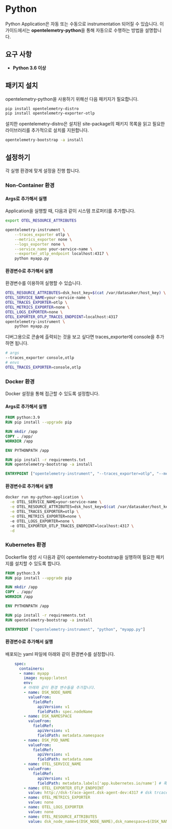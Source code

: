 # Python

Python Application은 자동 또는 수동으로 instrumentation 되어질 수 있습니다. 
이 가이드에서는 **opentelemetry-python**을 통해 자동으로 수행하는 방법을 설명합니다.

## 요구 사항

* **Python 3.6 이상**

## 패키지 설치

opentelemetry-python을 사용하기 위해선 다음 패키지가 필요합니다.

```bash
pip install opentelemetry-distro
pip install opentelemetry-exporter-otlp
```

설치한 opentelemetry-distro은 설치된 site-package의 패키지 목록을 읽고 필요한 라이브러리를 추가적으로 설치를 지원합니다.

```bash
opentelemetry-bootstrap -a install
```

## 설정하기

각 실행 환경에 맞게 설정을 진행 합니다.

### Non-Container 환경

#### Args로 추가해서 실행

Application을 실행할 때, 다음과 같이 시스템 프로퍼티를 추가합니다.

```bash
export OTEL_RESOURCE_ATTRIBUTES

opentelemetry-instrument \
    --traces_exporter otlp \
    --metrics_exporter none \
    --logs_exporter none \
    --service_name your-service-name \
    --exporter_otlp_endpoint localhost:4317 \
    python myapp.py
```

#### 환경변수로 추가해서 실행

환경변수를 이용하여 실행할 수 있습니다.

```bash
OTEL_RESOURCE_ATTRIBUTES=dsk_host_key=$(cat /var/datasaker/host_key) \
OTEL_SERVICE_NAME=your-service-name \
OTEL_TRACES_EXPORTER=otlp \
OTEL_METRICS_EXPORTER=none \
OTEL_LOGS_EXPORTER=none \
OTEL_EXPORTER_OTLP_TRACES_ENDPOINT=localhost:4317
opentelemetry-instrument \
    python myapp.py
```

디버그용으로 콘솔에 출력되는 것을 보고 싶다면 traces_exporter에 console을 추가하면 됩니다.

```bash
# args
--traces_exporter console,otlp
# envs
OTEL_TRACES_EXPORTER=console,otlp
```

### Docker 환경

Docker 설정을 통해 접근할 수 있도록 설정합니다.

#### Args로 추가해서 실행

```dockerfile
FROM python:3.9
RUN pip install --upgrade pip

RUN mkdir /app
COPY . /app/
WORKDIR /app

ENV PYTHONPATH /app

RUN pip install -r requirements.txt
RUN opentelemetry-bootstrap -a install

ENTRYPOINT ["opentelemetry-instrument", "--traces_exporter=otlp", "--metrics_exporter=none", "--logs_exporter=none", "--service_name=your-service-name", "--exporter_otlp_endpoint=http://dsk-trace-agent-service:4317", "python", "myapp.py"]
```

#### 환경변수로 추가해서 실행

```bash
docker run my-python-application \
  -e OTEL_SERVICE_NAME=your-service-name \
  -e OTEL_RESOURCE_ATTRIBUTES=dsk_host_key=$(cat /var/datasaker/host_key) \
  -e OTEL_TRACES_EXPORTER=otlp \
  -e OTEL_METRICS_EXPORTER=none \ 
  -e OTEL_LOGS_EXPORTER=none \ 
  -e OTEL_EXPORTER_OTLP_TRACES_ENDPOINT=localhost:4317 \
  -d
```

### Kubernetes 환경

Dockerfile 생성 시 다음과 같이 opentelemetry-bootstrap을 실행하여 필요한 패키지를 설치할 수 있도록 합니다.

```dockerfile
FROM python:3.9
RUN pip install --upgrade pip

RUN mkdir /app
COPY . /app/
WORKDIR /app

ENV PYTHONPATH /app

RUN pip install -r requirements.txt
RUN opentelemetry-bootstrap -a install

ENTRYPOINT ["opentelemetry-instrument", "python", "myapp.py"]
```

#### 환경변수로 추가해서 실행

배포되는 yaml 파일에 아래와 같이 환경변수를 설정합니다.

```yaml
    spec:
      containers:
      - name: myapp
        image: myapp:latest
        env:
        # 아래와 같이 환경 변수들을 추가합니다.
        - name: DSK_NODE_NAME
          valueFrom:
            fieldRef:
              apiVersion: v1
              fieldPath: spec.nodeName
        - name: DSK_NAMESPACE
          valueFrom:
            fieldRef:
              apiVersion: v1
              fieldPath: metadata.namespace
        - name: DSK_POD_NAME
          valueFrom:
            fieldRef:
              apiVersion: v1
              fieldPath: metadata.name
        - name: OTEL_SERVICE_NAME
          valueFrom:
            fieldRef:
              apiVersion: v1
              fieldPath: metadata.labels['app.kubernetes.io/name'] # 혹은 서비스를 구분할 수 있는 다른 label
        - name: OTEL_EXPORTER_OTLP_ENDPOINT
          value: http://dsk-trace-agent.dsk-agent-dev:4317 # dsk trcace agent 서비스명
        - name: OTEL_METRICS_EXPORTER
          value: none
        - name: OTEL_LOGS_EXPORTER
          value: none
        - name: OTEL_RESOURCE_ATTRIBUTES
          value: dsk_node_name=$(DSK_NODE_NAME),dsk_namespace=$(DSK_NAMESPACE),dsk_pod_name=$(DSK_POD_NAME),dsk_app_name=$(DSK_NAMESPACE)_$(DSK_POD_NAME)
```